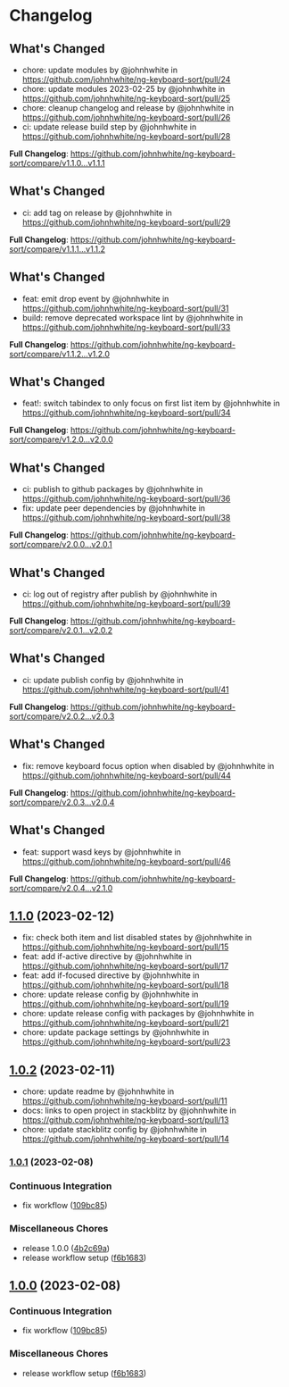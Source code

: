 # Changelog

## What's Changed
* chore: update modules by @johnhwhite in https://github.com/johnhwhite/ng-keyboard-sort/pull/24
* chore: update modules 2023-02-25 by @johnhwhite in https://github.com/johnhwhite/ng-keyboard-sort/pull/25
* chore: cleanup changelog and release by @johnhwhite in https://github.com/johnhwhite/ng-keyboard-sort/pull/26
* ci: update release build step by @johnhwhite in https://github.com/johnhwhite/ng-keyboard-sort/pull/28


**Full Changelog**: https://github.com/johnhwhite/ng-keyboard-sort/compare/v1.1.0...v1.1.1

## What's Changed
* ci: add tag on release by @johnhwhite in https://github.com/johnhwhite/ng-keyboard-sort/pull/29


**Full Changelog**: https://github.com/johnhwhite/ng-keyboard-sort/compare/v1.1.1...v1.1.2

## What's Changed
* feat: emit drop event by @johnhwhite in https://github.com/johnhwhite/ng-keyboard-sort/pull/31
* build: remove deprecated workspace lint by @johnhwhite in https://github.com/johnhwhite/ng-keyboard-sort/pull/33


**Full Changelog**: https://github.com/johnhwhite/ng-keyboard-sort/compare/v1.1.2...v1.2.0

## What's Changed
* feat!: switch tabindex to only focus on first list item by @johnhwhite in https://github.com/johnhwhite/ng-keyboard-sort/pull/34


**Full Changelog**: https://github.com/johnhwhite/ng-keyboard-sort/compare/v1.2.0...v2.0.0

## What's Changed
* ci: publish to github packages by @johnhwhite in https://github.com/johnhwhite/ng-keyboard-sort/pull/36
* fix: update peer dependencies by @johnhwhite in https://github.com/johnhwhite/ng-keyboard-sort/pull/38


**Full Changelog**: https://github.com/johnhwhite/ng-keyboard-sort/compare/v2.0.0...v2.0.1

## What's Changed
* ci: log out of registry after publish by @johnhwhite in https://github.com/johnhwhite/ng-keyboard-sort/pull/39


**Full Changelog**: https://github.com/johnhwhite/ng-keyboard-sort/compare/v2.0.1...v2.0.2

## What's Changed
* ci: update publish config by @johnhwhite in https://github.com/johnhwhite/ng-keyboard-sort/pull/41


**Full Changelog**: https://github.com/johnhwhite/ng-keyboard-sort/compare/v2.0.2...v2.0.3

## What's Changed
* fix: remove keyboard focus option when disabled by @johnhwhite in https://github.com/johnhwhite/ng-keyboard-sort/pull/44


**Full Changelog**: https://github.com/johnhwhite/ng-keyboard-sort/compare/v2.0.3...v2.0.4

## What's Changed
* feat: support wasd keys by @johnhwhite in https://github.com/johnhwhite/ng-keyboard-sort/pull/46


**Full Changelog**: https://github.com/johnhwhite/ng-keyboard-sort/compare/v2.0.4...v2.1.0

## [1.1.0](https://www.github.com/johnhwhite/ng-keyboard-sort/compare/v1.0.2...v1.1.0) (2023-02-12)

* fix: check both item and list disabled states by @johnhwhite in https://github.com/johnhwhite/ng-keyboard-sort/pull/15
* feat: add if-active directive by @johnhwhite in https://github.com/johnhwhite/ng-keyboard-sort/pull/17
* feat: add if-focused directive by @johnhwhite in https://github.com/johnhwhite/ng-keyboard-sort/pull/18
* chore: update release config by @johnhwhite in https://github.com/johnhwhite/ng-keyboard-sort/pull/19
* chore: update release config with packages by @johnhwhite in https://github.com/johnhwhite/ng-keyboard-sort/pull/21
* chore: update package settings by @johnhwhite in https://github.com/johnhwhite/ng-keyboard-sort/pull/23

## [1.0.2](https://www.github.com/johnhwhite/ng-keyboard-sort/compare/v1.0.1...v1.0.2) (2023-02-11)

* chore: update readme by @johnhwhite in https://github.com/johnhwhite/ng-keyboard-sort/pull/11
* docs: links to open project in stackblitz by @johnhwhite in https://github.com/johnhwhite/ng-keyboard-sort/pull/13
* chore: update stackblitz config by @johnhwhite in https://github.com/johnhwhite/ng-keyboard-sort/pull/14

### [1.0.1](https://www.github.com/johnhwhite/ng-keyboard-sort/compare/v1.0.0...v1.0.1) (2023-02-08)

### Continuous Integration

* fix workflow ([109bc85](https://www.github.com/johnhwhite/ng-keyboard-sort/commit/109bc859ef4ea863465a038eb92c8d0c63b06983))

### Miscellaneous Chores

* release 1.0.0 ([4b2c69a](https://www.github.com/johnhwhite/ng-keyboard-sort/commit/4b2c69a129174ad45c8ff793c55d338ad097b8b0))
* release workflow setup ([f6b1683](https://www.github.com/johnhwhite/ng-keyboard-sort/commit/f6b1683a38541e7cbb9f7b45645b1bb2ae3118c3))

## [1.0.0](https://www.github.com/johnhwhite/ng-keyboard-sort/compare/v1.0.0-beta.0...v1.0.0) (2023-02-08)


### Continuous Integration

* fix workflow ([109bc85](https://www.github.com/johnhwhite/ng-keyboard-sort/commit/109bc859ef4ea863465a038eb92c8d0c63b06983))


### Miscellaneous Chores

* release workflow setup ([f6b1683](https://www.github.com/johnhwhite/ng-keyboard-sort/commit/f6b1683a38541e7cbb9f7b45645b1bb2ae3118c3))
